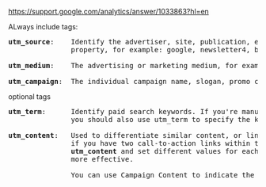 https://support.google.com/analytics/answer/1033863?hl=en

ALways include tags:
<pre>
<b>utm_source</b>:    Identify the advertiser, site, publication, etc. that is sending traffic to your 
               property, for example: google, newsletter4, billboard.  

<b>utm_medium</b>:    The advertising or marketing medium, for example: cpc, banner, email newsletter.

<b>utm_campaign</b>:  The individual campaign name, slogan, promo code, etc. for a product.
</pre>

optional tags
<pre>
<b>utm_term</b>:      Identify paid search keywords. If you're manually tagging paid keyword campaigns, 
               you should also use utm_term to specify the keyword.

<b>utm_content</b>:   Used to differentiate similar content, or links within the same ad. For example, 
               if you have two call-to-action links within the same email message, you can use 
               <b>utm_content</b> and set different values for each so you can tell which version is 
               more effective.
               
               You can use Campaign Content to indicate the specific ad, button, or link that was clicked
</pre>
